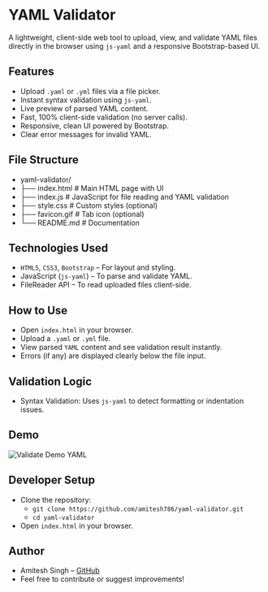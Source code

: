 # YAML Validator
A lightweight, client-side web tool to upload, view, and validate YAML files directly in the browser using `js-yaml` and a responsive Bootstrap-based UI.

## Features
- Upload `.yaml` or `.yml` files via a file picker.
- Instant syntax validation using `js-yaml`.
- Live preview of parsed YAML content.
- Fast, 100% client-side validation (no server calls).
- Responsive, clean UI powered by Bootstrap.
- Clear error messages for invalid YAML.

## File Structure
- yaml-validator/
- ├── index.html           # Main HTML page with UI
- ├── index.js             # JavaScript for file reading and YAML validation
- ├── style.css            # Custom styles (optional)
- ├── favicon.gif          # Tab icon (optional)
- └── README.md            # Documentation

## Technologies Used
- `HTML5`, `CSS3`, `Bootstrap` – For layout and styling.
- JavaScript (`js-yaml`) – To parse and validate YAML.
- FileReader API – To read uploaded files client-side.

## How to Use
- Open `index.html` in your browser.
- Upload a `.yaml` or `.yml` file.
- View parsed `YAML` content and see validation result instantly.
- Errors (if any) are displayed clearly below the file input.

## Validation Logic
- Syntax Validation: Uses `js-yaml` to detect formatting or indentation issues.

## Demo
![Validate Demo YAML](Validate-YAML.gif)

## Developer Setup
- Clone the repository:
    - `git clone https://github.com/amitesh786/yaml-validator.git`
    - `cd yaml-validator`
- Open `index.html` in your browser.

## Author
- Amitesh Singh – [GitHub](https://github.com/amitesh786/yaml-validator.git)
- Feel free to contribute or suggest improvements!
